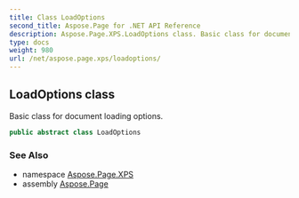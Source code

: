 ```yaml
---
title: Class LoadOptions
second_title: Aspose.Page for .NET API Reference
description: Aspose.Page.XPS.LoadOptions class. Basic class for document loading options
type: docs
weight: 980
url: /net/aspose.page.xps/loadoptions/
---
```

## LoadOptions class

Basic class for document loading options.

```csharp
public abstract class LoadOptions
```

### See Also

* namespace [Aspose.Page.XPS](../../aspose.page.xps/)
* assembly [Aspose.Page](../../)


